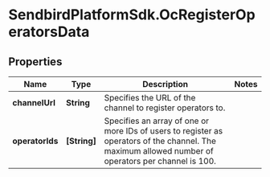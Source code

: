 # SendbirdPlatformSdk.OcRegisterOperatorsData

## Properties

Name | Type | Description | Notes
------------ | ------------- | ------------- | -------------
**channelUrl** | **String** | Specifies the URL of the channel to register operators to. | 
**operatorIds** | **[String]** | Specifies an array of one or more IDs of users to register as operators of the channel. The maximum allowed number of operators per channel is 100. | 


